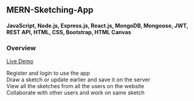## MERN-Sketching-App

#### JavaScript, Node.js, Express.js, React.js, MongoDB, Mongoose, JWT, REST API, HTML, CSS, Bootstrap, HTML Canvas

### Overview

[Live Demo](https://www.loom.com/share/3d7dd98973144130b69359c4fabd189a)

Register and login to use the app<br/>
Draw a sketch or update earlier and save it on the server<br/>
View all the sketches from all the users on the website<br/>
Collaborate with other users and work on same sketch<br/>
